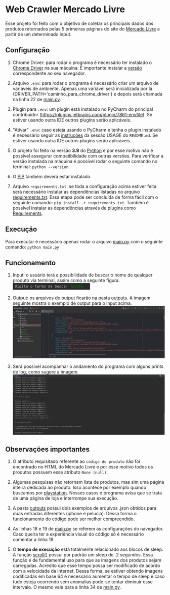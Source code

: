 # Web Crawler Mercado Livre

Esse projeto foi feito com o objetivo de
coletar os principais dados dos produtos retornados pelas 5 primeiras páginas
do site do [Mercado Livre](https://www.mercadolivre.com.br/) a partir de um 
determinado input.

## Configuração

1. Chrome Driver: para rodar o programa é necessário
ter instalado o [Chrome Driver](https://chromedriver.chromium.org/downloads) 
na sua máquina. É importante instalar a [versão](https://www.youtube.com/watch?v=GD-lt9tchkQ) 
correspondente ao seu navegador.

2. Arquivo `.env`: para rodar o programa é necessário criar um 
arquivo de variáveis de ambiente. Apenas uma variável será inicializada
por lá (DRIVER_PATH='caminho_para_chrome_driver') e depois será chamada
na linha 22 de [main.py](main.py).

3. Plugin para `.env`: um plugin está instalado no PyCharm do
principal contribuidor (https://plugins.jetbrains.com/plugin/7861-envfile).
Se estiver usando outra IDE outros plugins serão aplicáveis.

4. "Ativar" `.env`: caso esteja usando o PyCharm e tenha o plugin
instalado é necessário seguir as [instruções](https://github.com/Ashald/EnvFile) da sessão 
USAGE do `README.md`. Se estiver usando outra IDE outros plugins serão aplicáveis.

5. O projeto foi feito na versão **3.9** do [Python](https://www.python.org/downloads/)
e por esse motivo não é possível assegurar compatibilidade com outras versões.
Para verificar a versão instalada na máquina é possível rodar o seguinte comando
no terminal: ```python --version```.

6. O [PIP](https://pypi.org/project/pip/) também deverá estar instalado.

7. Arquivo `requirements.txt`: se toda a configuração acima estiver feita será
necessário instalar as dependências listadas no arquivo [requirements.txt](requirements.txt).
Essa etapa pode ser concluída de forma fácil com o seguinte comando: `pip install -r requirements.txt`.
Também é possível instalar as dependências através de plugins como [Requirements](https://plugins.jetbrains.com/plugin/10837-requirements).

## Execução

Para executar é necessário apenas rodar o arquivo [main.py](main.py) com o seguinte comando: `python main.py`

## Funcionamento

1. Input: o usuário terá a possibilidade de buscar o nome de qualquer produto
via terminal, assim como a seguinte figura. ![Input](./images/input.jpg)

2. Output: os arquivos de output ficarão na pasta [outputs](./outputs). A imagem seguinte
mostra o exemplo de output para o input acima. ![Output](./images/output.jpg)

3. Será possível acompanhar o andamento do programa com alguns prints de log, como 
sugere a imagem. ![Logs](./images/logs.jpg)

## Observações importantes

1. O atributo requisitado referente ao `código do produto` não foi encontrado no HTML do Mercado Livre
e por esse motivo todos os produtos possuem esse atributo `None (null)`.

2. Algumas pesquisas não retornam lista de produtos, mas sim uma página
inteira dedicada ao produto. Isso acontece por exemplo quando buscamos por
[playstation](https://www.mercadolivre.com.br/a/store/playstation#variant_sparkle/mlb-mktp-q-r-playstation=12320).
Nesses casos o programa avisa que se trata de uma página de loja e interrompe sua execução.

3. A pasta [outputs](./outputs) possui dois exemplos de arquivos .json 
obtidos para duas entradas diferentes (iphone e pelucia). Dessa forma o funcionamento
do código pode ser melhor compreendido.

4. As linhas 18 e 19 de [main.py](main.py) se referem as configurações do
navegador. Caso queira ter a experiência visual do código só é necessário
comentar a linha 18.

5. O **tempo de execução** está totalmente relacionado aos blocos de sleep.
A função [scroll()](./modules/mercado_livre.py) possui por padrão um sleep de .2 segundos. Essa função
é de fundamental uso para que as imagens dos produtos sejam carregadas.
Acredito que esse tempo possa ser modificado de acordo com a velocidade da internet.
Dessa forma, se estiver obtendo imagens codificadas em base 64 é necessário aumentar
o tempo de sleep e caso tudo esteja ocorrendo sem anomalias pode-se tentar diminuir
esse intervalo. O mesmo vale para a linha 34 de [main.py](main.py).



